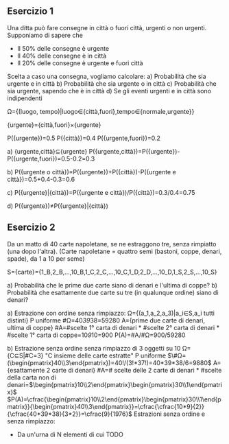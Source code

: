 ## Esercizio 1

Una ditta può fare consegne in città o fuori città, urgenti o non urgenti.
Supponiamo di sapere che
- Il 50% delle consegne è urgente
- Il 40% delle consegne è in città
- Il 20% delle consegne è urgente e fuori città

Scelta a caso una consegna, vogliamo calcolare:
a) Probabilità che sia urgente e in città
b) Probabilità che sia urgente o in città
c) Probabilità che sia urgente, sapendo che è in città
d) Se gli eventi urgenti e in città sono indipendenti

Ω={(luogo, tempo)|luogo∈{città,fuori},tempo∈{normale,urgente}}

{urgente}={città,fuori}×{urgente}

P({urgente})=0.5
P({città})=0.4
P({urgente,fuori})=0.2

a) {urgente,città}⊆{urgente}
   P({urgente,città})=P({urgente})-P({urgente,fuori})=0.5-0.2=0.3

b) P({urgente o città})=P({urgente})+P({città})-P({urgente e città})=0.5+0.4-0.3=0.6

c) P({urgente}|{città})=P({urgente e città})/P({città})=0.3/0.4=0.75

d) P({urgente})≠P({urgente}|{città})


## Esercizio 2

Da un matto di 40 carte napoletane, se ne estraggono tre, senza rimpiatto (una dopo l'altra).
(Carte napoletane = quattro semi (bastoni, coppe, denari, spade), da 1 a 10 per seme)

S={carte}={1_B,2_B,…,10_B,1_C,2_C,…,10_C,1_D,2_D,…,10_D,1_S,2_S,…,10_S}

a) Probabilità che le prime due carte siano di denari e l'ultima di coppe?
b) Probabilità che esattamente due carte su tre (in qualunque ordine) siano di denari?

a) Estrazione con ordine senza rimpiazzo:
  Ω={(a_1,a_2,a_3)|a_i∈S,a_i tutti distinti}
  P uniforme
  \#Ω=40*39*38=59280
  A={prime due carte di denari, ultima di coppe}
  \#A=#scelte 1° carta di denari * \#scelte 2° carta di denari * \#scelte 1° carta di coppe=10*9*10=900
  P(A)=#A/#Ω=900/59280

b) Estrazione senza ordine senza rimpiazzo di 3 oggetti su 10
  Ω={C⊆S|#C=3} "C insieme delle carte estratte"
  P uniforme
  $\#Ω=(\begin{pmatrix}40\\3\end{pmatrix})=40!/(3!*37!)=40*39*38/6=9880$
  A={esattamente 2 carte di denari}
  \#A=\# scelte delle 2 carte di denari * \#scelte della carta non di denari=$\begin{pmatrix}10\\2\end{pmatrix}\begin{pmatrix}30\\1\end{pmatrix}$
  $P(A)=\cfrac{\begin{pmatrix}10\\2\end{pmatrix}\begin{pmatrix}30\\1\end{pmatrix}}{\begin{pmatrix}40\\3\end{pmatrix}}=\cfrac{\cfrac{10*9}{2}}{\cfrac{40*39*38}{3*2}}=\cfrac{9}{1976}$
  Estrazioni senza ordine e senza rimpiazzo:
  - Da un'urna di N elementi di cui TODO
